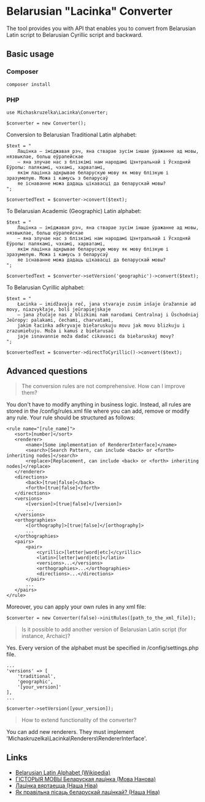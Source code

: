 # Belarusian "Lacinka" Converter

The tool provides you with API that enables you to convert from Belarusian Latin script to Belarusian Cyrillic script and backward.

## Basic usage

### Composer
```
composer install
```

### PHP
```
use Michaskruzelka\Lacinka\Converter;

$converter = new Converter();
```

Conversion to Belarusian Traditional Latin alphabet:

```
$text = "
    Лацінка — іміджавая рэч, яна стварае зусім іншае ўражанне ад мовы, нязвыклае, больш еўрапейскае
    — яна злучае нас з блізкімі нам народамі Цэнтральнай і Ўсходняй Еўропы: палякамі, чэхамі, харватамі,
    якім лацінка адкрывае беларускую мову як мову блізкую і зразумелую. Можа і камусь з беларусаў
    яе існаванне можа дадаць цікавасці да беларускай мовы?
";

$convertedText = $converter->convert($text);
```

To Belarusian Academic (Geographic) Latin alphabet:

```
$text = "
    Лацінка — іміджавая рэч, яна стварае зусім іншае ўражанне ад мовы, нязвыклае, больш еўрапейскае
    — яна злучае нас з блізкімі нам народамі Цэнтральнай і Ўсходняй Еўропы: палякамі, чэхамі, харватамі,
    якім лацінка адкрывае беларускую мову як мову блізкую і зразумелую. Можа і камусь з беларусаў
    яе існаванне можа дадаць цікавасці да беларускай мовы?
";

$convertedText = $converter->setVersion('geographic')->convert($text);
```

To Belarusian Cyrillic alphabet:

```
$text = "
    Łacinka — imidžavaja reč, jana stvaraje zusim inšaje ŭražannie ad movy, niazvykłaje, bolš jeŭrapiejskaje
    — jana złučaje nas z blizkimi nam narodami Centralnaj i Ŭschodniaj Jeŭropy: palakami, čechami, charvatami,
    jakim łacinka adkryvaje biełaruskuju movu jak movu blizkuju i zrazumiełuju. Moža i kamuś z biełarusaŭ
    jaje isnavannie moža dadać cikavasci da biełaruskaj movy?
";

$convertedText = $converter->directToCyrillic()->convert($text);
```

## Advanced questions
> The conversion rules are not comprehensive. How can I improve them?

You don't have to modify anything in business logic. Instead, all rules are stored in the /config/rules.xml file
where you can add, remove or modify any rule. Your rule should be structured as follows:

```
<rule name="[rule_name]">
   <sort>[number]</sort>
   <renderer>
       <name>[Some implementation of RendererInterface]</name>
       <search>[Search Pattern, can include <back> or <forth> inheriting nodes]</search>
       <replace>[Replacement, can include <back> or <forth> inheriting nodes]</replace>
   </renderer>
   <directions>
       <back>[true|false]</back>
       <forth>[true|false]</forth>
   </directions>
   <versions>
       <[version]>[true|false]</[version]>
       ...
   </versions>
   <orthographies>
       <[orthography]>[true|false]</[orthography]>
       ...
   </orthographies>
   <pairs>
       <pair>
           <cyrillic>[letter|word|etc]</cyrillic>
           <latin>[letter|word|etc]</latin>
           <versions>...</versions>
           <orthographies>...</orthographies>
           <directions>...</directions>
       </pair>
       ...
   </pairs>
</rule>
```
Moreover, you can apply your own rules in any xml file:
```
$converter = new Converter(false)->initRules([path_to_the_xml_file]);
```

> Is it possible to add another version of Belarusian Latin script (for instance, Archaic)?

Yes. Every version of the alphabet must be specified in /config/settings.php file.
```
...
'versions' => [
    'traditional',
    'geographic',
    '[your_version]'
],
...
```
```
$converter->setVersion([your_version]);
```

> How to extend functionality of the converter?

You can add new renderers. They must implement 'Michaskruzelka\Lacinka\Renderers\RendererInterface'.

## Links
- [Belarusian Latin Alphabet (Wikipedia)](https://en.wikipedia.org/wiki/Belarusian_Latin_alphabet)
- [ГІСТОРЫЯ МОВЫ Беларуская лацінка (Мова Нанова)](http://www.movananova.by/zaniatki/gistoryya-movy-belaruskaya-lacinka.html)
- [Лацінка вяртаецца (Наша Ніва)](http://nn.by/?c=ar&i=32647)
- [Як правільна пісаць беларускай лацінкай? (Наша Ніва)](http://nn.by/?c=ar&i=147849)
